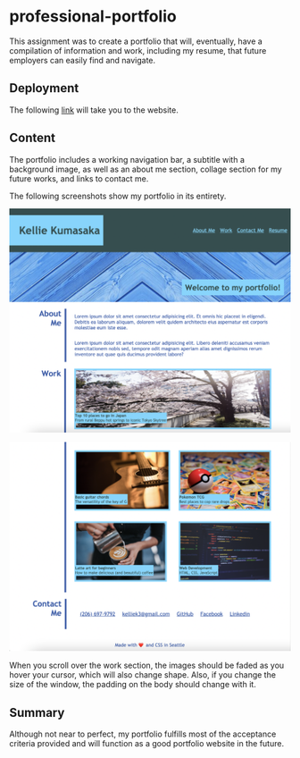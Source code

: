 # professional-portfolio

This assignment was to create a portfolio that will, eventually, have a compilation of information and work, including my resume, that future employers can easily find and navigate. 

## Deployment

The following [link](https://kelliekumasaka.github.io/professional-portfolio/) will take you to the website. 


## Content 

The portfolio includes a working navigation bar, a subtitle with a background image, as well as an about me section, collage section for my future works, and links to contact me.

The following screenshots show my portfolio in its entirety. 

![This includes my header, nav bar, subtitle with background image, and About Me and part of my Work section.](assets/images/header.png)

![This the main body of my website.](assets/images/body.png)

When you scroll over the work section, the images should be faded as you hover your cursor, which will also change shape. Also, if you change the size of the window, the padding on the body should change with it.

## Summary

Although not near to perfect, my portfolio fulfills most of the acceptance criteria provided and will function as a good portfolio website in the future.